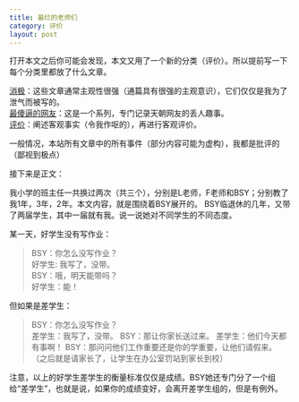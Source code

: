 ```yaml
---
title: 最烂的老师们
category: 评价
layout: post
---
```


打开本文之后你可能会发现，本文又用了一个新的分类（评价）。所以提前写一下每个分类里都放了什么文章。  

[消极](https://telechoc.github.io/category/#消极)：这些文章通常主观性很强（通篇具有很强的主观意识），它们仅仅是我为了泄气而被写的。  
[最傻逼的网友](https://telechoc.github.io/category/#最傻逼的网友)：这是一个系列，专门记录天朝网友的丢人趣事。  
[评价](https://telechoc.github.io/category/#评价)：阐述客观事实（令我作呕的），再进行客观评价。  
 
一般情况，本站所有文章中的所有事件（部分内容可能为虚构），我都是批评的（鄙视到极点）

接下来是正文：

我小学的班主任一共换过两次（共三个），分别是L老师，F老师和BSY；分别教了我1年，3年，2年。本文内容，就是围绕着BSY展开的。
BSY临退休的几年，又带了两届学生，其中一届就有我。说一说她对不同学生的不同态度。

某一天，好学生没有写作业：
> BSY：你怎么没写作业？  
好学生: 我写了，没带。  
BSY：哦，明天能带吗？  
好学生：能！
 
但如果是差学生：
> BSY：你怎么没写作业？  
差学生：我写了，没带。
BSY：那让你家长送过来。
差学生：他们今天都有事啊！
BSY：那问问他们工作重要还是你的学重要，让他们请假来。
（之后就是请家长了，让学生在办公室罚站到家长到校）

注意，以上的好学生差学生的衡量标准仅仅是成绩。BSY她还专门分了一个组给“差学生”，也就是说，如果你的成绩变好，会离开差学生组的，但是有例外。

 

